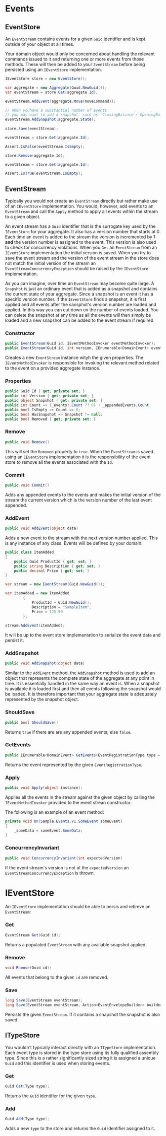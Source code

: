# Events

## EventStore

An `EventStream` contains events for a given `Guid` identifier and is kept outside of your object at all times.

Your domain object would only be concerned about handling the relevant commands issued to it and returning one or more events from those methods.  These will then be added to your `EventStream` before being persisted using an `IEventStore` implementation.

``` c#
IEventStore store = new EventStore();

var aggregate = new Aggregate(Guid.NewGuid());
var eventStream = store.Get(aggregate.Id);

eventStream.AddEvent(aggregate.Move(moveCommand));

// When youhave a substantial number of events 
// you may want to add a snapshot, such as `ClosingBalance`/`OpeningBalance`.
eventStream.AddSnapshot(aggregate.State);
    
store.Save(eventStream);

eventStream = store.Get(aggregate.Id);

Assert.IsFalse(eventStream.IsEmpty);

store.Remove(aggregate.Id);

eventStream = store.Get(aggregate.Id);

Assert.IsTrue(eventStream.IsEmpty);
```

## EventStream

Typically you would not create an `EventStream` directly but rather make use of an `IEventStore` implementation.  You would, however, add events to an `EventStream` and call the `Apply` method to apply all events within the stream to a given object.

An event stream has a `Guid` identifier that is the surrogate key used by the `IEventStore` for your aggregate.  It also has a version number that starts at 0.  Each time an event is added to the stream the version is incremented by 1 **and** the version number is assigned to the event.  This version is also used to check for concurrency violations.  When you `Get` an `EventStream` from an `IEventStore` implementation the initial version is saved.  When you try to save the event stream and the version of the event stream in the store does not match the initial version of the stream an `EventStreamConcurrencyException` should be raised by the `IEventStore` implementation.

As you can imagine, over time an `EventStream` may become quite large.  A `Snapshot` is just an ordinary event that is added as a snapshot and contains the current state of your aggregate.  Since a snapshot is an event it has a specific version number.  If the `IEventStore` finds a snapshot, it is first applied and all events after the sansphot's version number are loaded and applied.  In this way you can cut down on the number of events loaded.  You can delete the snapshot at any time as all the events will then simply be loaded and a new snapshot can be added to the event stream if required.

### Constructor

``` c#
public EventStream(Guid id, IEventMethodInvoker eventMethodInvoker);
public EventStream(Guid id, int version, IEnumerable<DomainEvent> events, IEventMethodInvoker eventMethodInvoker)
```

Creates a new `EventStream` instance wityh the given properties.  The `IEventMethodInvoker` is responsible for invoking the relevant method related to the event on a provided aggregate instance.

### Properties

``` c#
public Guid Id { get; private set; }
public int Version { get; private set; }
public object Snapshot { get; private set; }
public int Count => (_events?.Count ?? 0) + _appendedEvents.Count;
public bool IsEmpty => Count == 0;
public bool HasSnapshot => Snapshot != null;
public bool Removed { get; private set; }
```

### Remove

``` c#
public void Remove()
```

This will set the `Removed` property to `true`.  When the `EventStream` is saved using an `IEventStore` implementation it is the responsibility of the event store to remove all the events associated with the `Id`.

### Commit

``` c#
public void Commit()
```

Adds any appended events to the events and makes the initial version of the stream the current version which is the version number of the last event appended.

### AddEvent

``` c#
public void AddEvent(object data)
```

Adds a new event to the stream with the next version number applied.  This is any instance of any class.  Events will be defined by your domain:

``` c#
public class ItemAdded
{
    public Guid ProductId { get; set; }
    public string Description { get; set; }
    public decimal Price { get; set; }
}

var stream = new EventStream(Guid.NewGuid());

var itemAdded = new ItemAdded
        {
            ProductId = Guid.NewGuid(),
            Description = "SampleItem",
            Price = 125.50
        };
                
stream.AddEvent(itemAdded);
```

It will be up to the event store implementation to serialize the event data and persist it.

### AddSnapshot

``` c#
public void AddSnapshot(object data)
```

Similar to the `AddEvent` method, the `AddSnapshot` method is used to add an object that represents the complete state of the aggregate at any point in time.  It is essentially handled in the same way an event is.  When a snapshot is available it is loaded first and then all events following the snapshot would be loaded.  It is therefore important that your aggregate state is adequately represented by the snapshot object.

### ShouldSave

``` c#
public bool ShouldSave()
```

Returns `true` if there are are any appended events; else `false`.

### GetEvents

``` c#
public IEnumerable<DomainEvent> GetEvents(EventRegistrationType type = EventRegistrationType.Appended)
```

Returns the event represented by the given `EventRegistrationType`.

### Apply

``` c#
public void Apply(object instance);
```

Applies all the events in the stream against the given object by calling the `IEventMethodInvoker` provided to the event strean constructor. 

The following is an example of an event method:

``` c#
private void On(Sample.Events.v1.SomeEvent someEvent)
{
    _someData = someEvent.SomeData;
}
```

### ConcurrencyInvariant

``` c#
public void ConcurrencyInvariant(int expectedVersion)
```

If the event stream's version is not at the `expectedVersion` an `EventStreamConcurrencyException` is thrown.

# IEventStore

An `IEventStore` implementation should be able to persis and retireve an `EventStream`:

### Get

``` c#
EventStream Get(Guid id);
```

Returns a populated `EventStream` with any available snapshot applied.

### Remove

``` c#
void Remove(Guid id);
```

All events that belong to the given `id` are removed.

### Save

``` c#
long Save(EventStream eventStream);
long Save(EventStream eventStream, Action<EventEnvelopeBuilder> builder);
```

Persists the given `EventStream`.  If it contains a snapshot the snapshot is also saved.

## ITypeStore

You wouldn't typically interact directly with an `ITypeStore` implementation.  Each event type is stored in the type store using its fully qualified assembly type.  Since this is a rather significantly sized string it is assigned a unique `Guid` and this identifier is used when storing events.

### Get

``` c#
Guid Get(Type type);
```

Returns the `Guid` identifier for the given `type`.

### Add

``` c#
Guid Add(Type type);
```

Adds a new `type` to the store and returns the `Guid` identifier assigned to it.